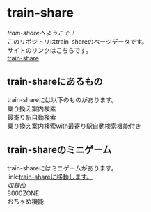 # train-share  
*train-shareへようこそ！*  
このリポジトリはtrain-shareのページデータです。  
サイトのリンクはこちらです。  
[train-share](https://train-share.f5.si/)  

## train-shareにあるもの  
train-shareには以下のものがあります。  
乗り換え案内検索  
最寄り駅自動検索  
乗り換え案内検索with最寄り駅自動検索機能付き  

## train-shareのミニゲーム  
train-shareにはミニゲームがあります。  
link:[train-shareに移動します。](https://train-share.f5.si/games/eki-game/index.html)  
*収録曲*  
8000ZONE  
おちゃめ機能  
